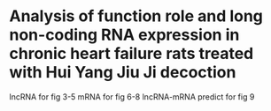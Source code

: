 # Analysis of function role and long non-coding RNA expression in chronic heart failure rats treated with Hui Yang Jiu Ji decoction
lncRNA for fig 3-5 
mRNA for fig 6-8 
lncRNA-mRNA predict for fig 9
